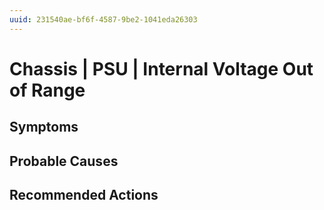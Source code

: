 ```yaml
---
uuid: 231540ae-bf6f-4587-9be2-1041eda26303
---
```

# Chassis | PSU | Internal Voltage Out of Range

## Symptoms

## Probable Causes

## Recommended Actions

